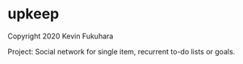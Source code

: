 # upkeep
Copyright 2020 Kevin Fukuhara

Project: Social network for single item, recurrent to-do lists or goals.
